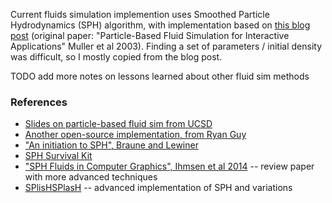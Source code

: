 Current fluids simulation implemention uses Smoothed Particle Hydrodynamics (SPH) algorithm, with implementation based on [this blog post](https://lucasschuermann.com/writing/implementing-sph-in-2d) (original paper: "Particle-Based Fluid Simulation for Interactive Applications" Muller et al 2003). Finding a set of parameters / initial density was difficult, so I mostly copied from the blog post.

TODO add more notes on lessons learned about other fluid sim methods

### References

* [Slides on particle-based fluid sim from UCSD](https://cseweb.ucsd.edu/classes/sp19/cse291-d/Files/CSE291_09_ParticleBasedFluids.pdf)
* [Another open-source implementation, from Ryan Guy](http://rlguy.com/sphfluidsim/index.html)
* ["An initiation to SPH", Braune and Lewiner](http://thomas.lewiner.org/pdfs/lucas_wuw.pdf)
* [SPH Survival Kit](http://thomas.lewiner.org/pdfs/lucas_wuw.pdf)
* ["SPH Fluids in Computer Graphics", Ihmsen et al 2014](https://cg.informatik.uni-freiburg.de/publications/2014_EG_SPH_STAR.pdf) -- review paper with more advanced techniques
* [SPlisHSPlasH](https://github.com/InteractiveComputerGraphics/SPlisHSPlasH) -- advanced implementation of SPH and variations